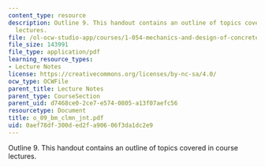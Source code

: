 ```yaml
---
content_type: resource
description: Outline 9. This handout contains an outline of topics covered in course
  lectures.
file: /ol-ocw-studio-app/courses/1-054-mechanics-and-design-of-concrete-structures-spring-2004/0aef78df300ded2fa90606f3da1dc2e9_o_09_bm_clmn_jnt.pdf
file_size: 143991
file_type: application/pdf
learning_resource_types:
- Lecture Notes
license: https://creativecommons.org/licenses/by-nc-sa/4.0/
ocw_type: OCWFile
parent_title: Lecture Notes
parent_type: CourseSection
parent_uid: d7468ce0-2ce7-e574-0805-a13f07aefc56
resourcetype: Document
title: o_09_bm_clmn_jnt.pdf
uid: 0aef78df-300d-ed2f-a906-06f3da1dc2e9
---
```

Outline 9. This handout contains an outline of topics covered in course lectures.